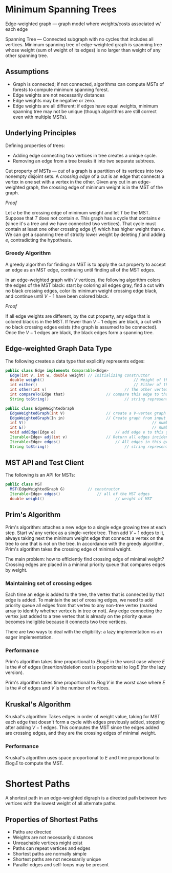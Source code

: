 # Minimum Spanning Trees

Edge-weighted graph — graph model where weights/costs associated w/ each edge

Spanning Tree — Connected subgraph with no cycles that includes all vertices. Minimum spanning tree of edge-weighted graph is spanning tree whose weight (sum of weight of its edges) is no larger than weight of any other spanning tree.

## Assumptions 

* Graph is connected; if not connected, algorithms can compute MSTs of forests to compute minimum spanning forest.
* Edge weights are not necessarily distances
* Edge weights may be negative or zero.
* Edge weights are all different; if edges have equal weights, minimum spanning tree may not be unique (though algorithms are still correct even with multiple MSTs).

## Underlying Principles

Defining properties of trees:

* Adding edge connecting two vertices in tree creates a unique cycle.
* Removing an edge from a tree breaks it into two separate subtrees.

Cut property of MSTs — *cut* of a graph is a partition of its vertices into two nonempty disjoint sets. A *crossing edge* of a cut is an edge that connects a vertex in one set with a vertex in the other. Given any cut in an edge-weighted graph, the crossing edge of minimum weight is in the MST of the graph.

*Proof*

Let *e* be the crossing edge of minimum weight and let *T* be the MST. Suppose that *T* does not contain *e*. This graph has a cycle that contains *e* (since it's a tree and we have connected two vertices). That cycle must contain at least one other crossing edge ($f$) which has higher weight than $e$. We can get a spanning tree of strictly lower weight by deleting $f$ and adding $e$, contradicting the hypothesis.

### Greedy Algorithm

A greedy algorithm for finding an MST is to apply the cut property to accept an edge as an MST edge, continuing until finding all of the MST edges. 

In an edge-weighted graph with $V$ vertices, the following algorithm colors the edges of the MST black: start by coloring all edges gray, find a cut with no black crossing edges, color its minimum weight crossing edge black, and continue until $V-1$ have been colored black.

*Proof*

If all edge weights are different, by the cut property, any edge that is colored black is in the MST. If fewer than $V-1$ edges are black, a cut with no black crossing edges exists (the graph is assumed to be connected). Once the $V-1$ edges are black, the black edges form a spanning tree.

## Edge-weighted Graph Data Type

The following creates a data type that explicitly represents edges:

```java
public class Edge implements Comparable<Edge>
  Edge(int v, int w, double weight)	// Initializing constructor
  double weight()										// Weight of this edge
  int either()											// Either of this edge's vertices
  int other(int v)									// The other vertex
  int compareTo(Edge that)					// compare this edge to that
  String toString()									// string representation
```

```java
public class EdgeWeightedGraph
  EdgeWeightedGraph(int V)					// create a V-vertex graph w/ no edges
  EdgeWeightedGraph(In in)					// Create graph from input in
  int V()														// number of vertices
  int E()														// number of edges
  void addEdge(Edge e)							// add edge e to this graph
  Iterable<Edge> adj(int v)					// Return all edges incident to v
  Iterable<Edge> edges()						// All edges in this graph
  String toString()									// string representation
```

## MST API and Test Client

The following is an API for MSTs:

```java
public class MST
  MST(EdgeWeightedGraph G)			// constructor
  Iterable<Edge> edges()				// all of the MST edges
  double weight()								// weight of MST
```



## Prim's Algorithm

Prim's algorithm: attaches a new edge to a single edge growing tree at each step. Start w/ any vertex as a single-vertex tree. Then add $V-1$ edges to it, always taking next the minimum weight edge that connects a vertex on the tree to one that is not on the tree. In accordance with the greedy algorithm, Prim's algorithm takes the crossing edge of minimal weight.

The main problem: how to efficiently find crossing edge of minimal weight? Crossing edges are placed in a minimal priority queue that compares edges by weight.

### Maintaining set of crossing edges

Each time an edge is added to the tree, the vertex that is connected by that edge is added. To maintain the set of crossing edges, we need to add priority queue all edges from that vertex to any non-tree vertex (marked array to identify whether vertex is in tree or not). Any edge connecting the vertex just added to a tree vertex that is already on the priority queue becomes ineligible because it connects two tree vertices. 

There are two ways to deal with the eligibility: a lazy implementation vs an eager implementation. 

### Performance 

Prim's algorithm takes time proportional to $E \log E$ in the worst case where $E$ is the # of edges (insertion/deletion cost is proportional to $\log E$ (for the lazy version).

Prim's algorithm takes time proportional to $E \log V$ in the worst case where $E$ is the # of edges and $V$ is the number of vertices.

## Kruskal's Algorithm

Kruskal's algorithm: Takes edges in order of weight value, taking for MST each edge that doesn't form a cycle with edges previously added, stopping after adding $V-1$ edges. This computes the MST since the edges added are crossing edges, and they are the crossing edges of minimal weight.

### Performance

Kruskal's algorithm uses space proportional to $E$ and time proportional to $E \log E$ to compute the MST.

# Shortest Paths

A shortest path in an edge-weighted digraph is a directed path between two vertices with the lowest weight of all alternate paths.

## Properties of Shortest Paths

* Paths are directed
* Weights are not necessarily distances
* Unreachable vertices might exist
* Paths can repeat vertices and edges
* Shortest paths are normally simple
* Shortest paths are not necessarily unique
* Parallel edges and self-loops may be present

### 